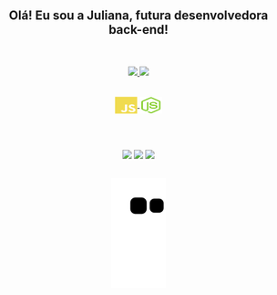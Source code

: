 </br>
<div align="center">
<h2> Olá! Eu sou a Juliana, futura desenvolvedora back-end!</h2>
</div>
</br>
</br>
<div align="center">
  <a href="https://julianavirgens88">
  <img height="180em" src="https://github-readme-stats.vercel.app/api?username=julianavirgens88&show_icons=true&theme=synthwave&include_all_commits=true&count_private=true"/>
  <img height="180em" src="https://github-readme-stats.vercel.app/api/top-langs/?username=julianavirgens88&layout=compact&langs_count=7&theme=synthwave"/>
</div>
</br>
<div align="center">
<div style="display: inline_block"><br>
  <img align="center" alt="Rafa-Js" height="30" width="40" src="https://raw.githubusercontent.com/devicons/devicon/master/icons/javascript/javascript-plain.svg">
  <img align="center" alt="Rafa-Node" height="30" width="40" src="https://raw.githubusercontent.com/devicons/devicon/master/icons/nodejs/nodejs-plain.svg">
  </div>
  </br>

##

</br>
<div align="center">
<div> 
  <a href="https://www.linkedin.com/in/julianalvirgens/" target="_blank"><img src="https://img.shields.io/badge/-LinkedIn-%230077B5?style=for-the-badge&logo=linkedin&logoColor=white" target="_blank"></a> 
  <a href = "mailto:julianalvirgens@gmail.com"><img src="https://img.shields.io/badge/Gmail-D14836?style=for-the-badge&logo=gmail&logoColor=white"></a>
  <a href="https://instagram.com/eujulianavirgens" target="_blank"><img src="https://img.shields.io/badge/-Instagram-%23E4405F?style=for-the-badge&logo=instagram&logoColor=white" target="_blank"></a>
 </div>
 </br>
  
   ![Snake animation](https://github.com/julianavirgens88/julianavirgens88/blob/output/github-contribution-grid-snake.svg)
  



 
 
  
  
